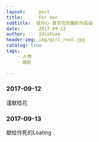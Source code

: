 ```yaml
---
layout:     post
title:      For her
subtitle:  很开心 喜欢花的摄影作品😅
date:       2017-09-12
author:     IdiotLeo
header-img: img/girl_real.jpg
catalog: true
tags:
    - 人物
    - 摄影
    
---
```



### 2017-09-12

谨献给花

### 2017-09-13

献给作死的Loating
